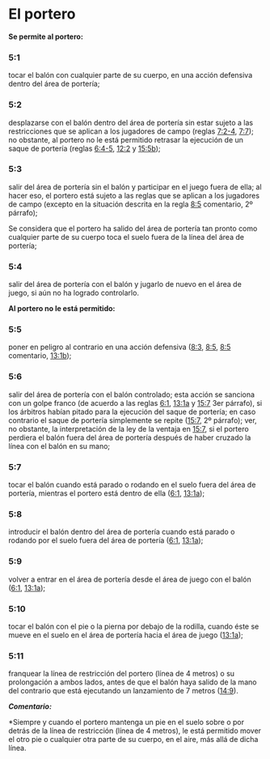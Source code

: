 # El portero

**Se permite al portero:**

### 5:1
tocar el balón con cualquier parte de su cuerpo, en una acción defensiva dentro del 
área de portería;

### 5:2
desplazarse con el balón dentro del área de portería sin estar sujeto a las restricciones 
que se aplican a los jugadores de campo (reglas [7:2-4](#7:2), [7:7](#7:7)); no obstante, 
al portero no le está permitido retrasar la ejecución de un saque de portería (reglas 
[6:4-5](#6:4), [12:2](#12:2) y [15:5b](#15:5));

### 5:3
salir del área de portería sin el balón y participar en el juego fuera de ella; al hacer 
eso, el portero está sujeto a las reglas que se aplican a los jugadores de campo 
(excepto en la situación descrita en la regla [8:5](#8:5) comentario, 2º párrafo);

Se considera que el portero ha salido del área de portería tan pronto como cualquier parte 
de su cuerpo toca el suelo fuera de la línea del área de portería;

### 5:4
salir del área de portería con el balón y jugarlo de nuevo en el área de juego, si aún no 
ha logrado controlarlo.

**Al portero no le está permitido:**

### 5:5
poner en peligro al contrario en una acción defensiva ([8:3](#8:3), [8:5](#8:5), [8:5](#8:5) 
comentario, [13:1b](#13:1));

### 5:6
salir del área de portería con el balón controlado; esta acción se sanciona con un golpe 
franco (de acuerdo a las reglas [6:1](#6:1), [13:1a](#13:1) y [15:7](#15:7) 3er párrafo), 
si los árbitros habían pitado para la ejecución del saque de portería; en caso contrario el
saque de portería simplemente se repite ([15:7](#15:7), 2º párrafo); ver, no obstante, la 
interpretación de la ley de la ventaja en [15:7](#15:7), si el portero perdiera el balón
fuera del área de portería después de haber cruzado la línea con el balón en su mano;

### 5:7
tocar el balón cuando está parado o rodando en el suelo fuera del área de portería, 
mientras el portero está dentro de ella ([6:1](#6:1), [13:1a](#13:1));

### 5:8
introducir el balón dentro del área de portería cuando está parado o rodando por el suelo 
fuera del área de portería ([6:1](#6:1), [13:1a](#13:1));

### 5:9
volver a entrar en el área de portería desde el área de juego con el balón ([6:1](#6:1), 
[13:1a](#13:1));

### 5:10
tocar el balón con el pie o la pierna por debajo de la rodilla, cuando éste se mueve en 
el suelo en el área de portería hacia el área de juego ([13:1a](#13:1));

### 5:11
franquear la línea de restricción del portero (línea de 4 metros) o su prolongación a 
ambos lados, antes de que el balón haya salido de la mano del contrario que está ejecutando 
un lanzamiento de 7 metros ([14:9](#14:9)).

***Comentario:***

*Siempre y cuando el portero mantenga un pie en el suelo sobre o por detrás de la línea de 
restricción (línea de 4 metros), le está permitido mover el otro pie o cualquier otra parte 
de su cuerpo, en el aire, más allá de dicha línea.
